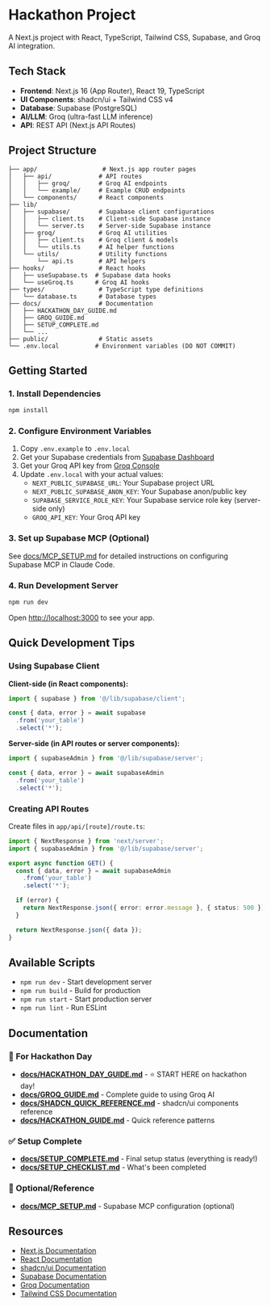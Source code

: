 # Hackathon Project

A Next.js project with React, TypeScript, Tailwind CSS, Supabase, and Groq AI integration.

## Tech Stack

- **Frontend**: Next.js 16 (App Router), React 19, TypeScript
- **UI Components**: shadcn/ui + Tailwind CSS v4
- **Database**: Supabase (PostgreSQL)
- **AI/LLM**: Groq (ultra-fast LLM inference)
- **API**: REST API (Next.js API Routes)

## Project Structure

```
├── app/                  # Next.js app router pages
│   ├── api/             # API routes
│   │   ├── groq/        # Groq AI endpoints
│   │   └── example/     # Example CRUD endpoints
│   └── components/      # React components
├── lib/
│   ├── supabase/        # Supabase client configurations
│   │   ├── client.ts    # Client-side Supabase instance
│   │   └── server.ts    # Server-side Supabase instance
│   ├── groq/            # Groq AI utilities
│   │   ├── client.ts    # Groq client & models
│   │   └── utils.ts     # AI helper functions
│   └── utils/           # Utility functions
│       └── api.ts       # API helpers
├── hooks/               # React hooks
│   ├── useSupabase.ts  # Supabase data hooks
│   └── useGroq.ts      # Groq AI hooks
├── types/               # TypeScript type definitions
│   └── database.ts      # Database types
├── docs/                # Documentation
│   ├── HACKATHON_DAY_GUIDE.md
│   ├── GROQ_GUIDE.md
│   ├── SETUP_COMPLETE.md
│   └── ...
├── public/              # Static assets
└── .env.local          # Environment variables (DO NOT COMMIT)
```

## Getting Started

### 1. Install Dependencies

```bash
npm install
```

### 2. Configure Environment Variables

1. Copy `.env.example` to `.env.local`
2. Get your Supabase credentials from [Supabase Dashboard](https://app.supabase.com)
3. Get your Groq API key from [Groq Console](https://console.groq.com)
4. Update `.env.local` with your actual values:
   - `NEXT_PUBLIC_SUPABASE_URL`: Your Supabase project URL
   - `NEXT_PUBLIC_SUPABASE_ANON_KEY`: Your Supabase anon/public key
   - `SUPABASE_SERVICE_ROLE_KEY`: Your Supabase service role key (server-side only)
   - `GROQ_API_KEY`: Your Groq API key

### 3. Set up Supabase MCP (Optional)

See [docs/MCP_SETUP.md](./docs/MCP_SETUP.md) for detailed instructions on configuring Supabase MCP in Claude Code.

### 4. Run Development Server

```bash
npm run dev
```

Open [http://localhost:3000](http://localhost:3000) to see your app.

## Quick Development Tips

### Using Supabase Client

**Client-side (in React components):**
```typescript
import { supabase } from '@/lib/supabase/client';

const { data, error } = await supabase
  .from('your_table')
  .select('*');
```

**Server-side (in API routes or server components):**
```typescript
import { supabaseAdmin } from '@/lib/supabase/server';

const { data, error } = await supabaseAdmin
  .from('your_table')
  .select('*');
```

### Creating API Routes

Create files in `app/api/[route]/route.ts`:
```typescript
import { NextResponse } from 'next/server';
import { supabaseAdmin } from '@/lib/supabase/server';

export async function GET() {
  const { data, error } = await supabaseAdmin
    .from('your_table')
    .select('*');

  if (error) {
    return NextResponse.json({ error: error.message }, { status: 500 });
  }

  return NextResponse.json({ data });
}
```

## Available Scripts

- `npm run dev` - Start development server
- `npm run build` - Build for production
- `npm run start` - Start production server
- `npm run lint` - Run ESLint

## Documentation

### 📅 For Hackathon Day
- **[docs/HACKATHON_DAY_GUIDE.md](./docs/HACKATHON_DAY_GUIDE.md)** - ⭐ START HERE on hackathon day!
- **[docs/GROQ_GUIDE.md](./docs/GROQ_GUIDE.md)** - Complete guide to using Groq AI
- **[docs/SHADCN_QUICK_REFERENCE.md](./docs/SHADCN_QUICK_REFERENCE.md)** - shadcn/ui components reference
- **[docs/HACKATHON_GUIDE.md](./docs/HACKATHON_GUIDE.md)** - Quick reference patterns

### ✅ Setup Complete
- **[docs/SETUP_COMPLETE.md](./docs/SETUP_COMPLETE.md)** - Final setup status (everything is ready!)
- **[docs/SETUP_CHECKLIST.md](./docs/SETUP_CHECKLIST.md)** - What's been completed

### 🔧 Optional/Reference
- **[docs/MCP_SETUP.md](./docs/MCP_SETUP.md)** - Supabase MCP configuration (optional)

## Resources

- [Next.js Documentation](https://nextjs.org/docs)
- [React Documentation](https://react.dev)
- [shadcn/ui Documentation](https://ui.shadcn.com)
- [Supabase Documentation](https://supabase.com/docs)
- [Groq Documentation](https://console.groq.com/docs)
- [Tailwind CSS Documentation](https://tailwindcss.com/docs)
